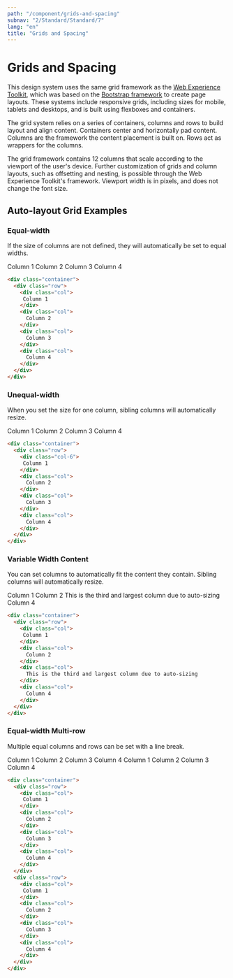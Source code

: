 ```yaml
---
path: "/component/grids-and-spacing"
subnav: "2/Standard/Standard/7"
lang: "en"
title: "Grids and Spacing"
---
```

<helmet>
<title> Grids and Spacing - Aurora Design System </title>
</helmet>

# Grids and Spacing

This design system uses the same grid framework as the [Web Experience Toolkit](http://wet-boew.github.io/wet-boew-styleguide/v4/design/grids-en.html), which was based on the [Bootstrap framework](https://getbootstrap.com/docs/4.0/layout/grid/#grid-options) to create page layouts. These systems include responsive grids, including sizes for mobile, tablets and desktops, and is built using flexboxes and containers.

The grid system relies on a series of containers, columns and rows to build layout and align content. Containers center and horizontally pad content. Columns are the framework the content placement is built on. Rows act as wrappers for the columns.  

The grid framework contains 12 columns that scale according to the viewport of the user's device. Further customization of grids and column layouts, such as offsetting and nesting, is possible through the Web Experience Toolkit's framework. Viewport width is in pixels, and  does not change the font size.

## Auto-layout Grid Examples

### Equal-width

If the size of columns are not defined, they will automatically be set to equal widths.
 
<container style="width: 100%; margin-bottom: 20px">
    <row>
        <mdcol className="mb-2 gr-example"> Column 1 </mdcol>
        <mdcol className="mb-2 gr-example"> Column 2</mdcol>
        <mdcol className="mb-2 gr-example"> Column 3</mdcol>
        <mdcol className="mb-2 gr-example">Column 4</mdcol>
    </row>
</container>

```html
<div class="container">
  <div class="row">
    <div class="col">
     Column 1
    </div>
    <div class="col">
      Column 2
    </div>
    <div class="col">
      Column 3
    </div>
    <div class="col">
      Column 4
    </div>
  </div>
</div>
```

### Unequal-width

When you set the size for one column, sibling columns will automatically resize.

<container style="width: 100%; margin-bottom: 20px">
    <row>
        <mdcol xs="6" className="mb-2 gr-example"> Column 1 </mdcol>
        <mdcol className="mb-2 gr-example"> Column 2</mdcol>
        <mdcol className="mb-2 gr-example"> Column 3</mdcol>
        <mdcol className="mb-2 gr-example">Column 4</mdcol>
    </row>
</container>

```html
<div class="container">
  <div class="row">
    <div class="col-6">
     Column 1
    </div>
    <div class="col">
      Column 2
    </div>
    <div class="col">
      Column 3
    </div>
    <div class="col">
      Column 4
    </div>
  </div>
</div>
```

### Variable Width Content

You can set columns to automatically fit the content they contain. Sibling columns will automatically resize.

<div class="container">
    <div class="row">
        <mdcol className="mb-2 gr-example">Column 1</mdcol>
        <mdcol className="mb-2 gr-example">Column 2</mdcol>
        <mdcol xs="auto" className="mb-2 gr-example">This is the third and largest column due to auto-sizing</mdcol>
        <mdcol className="mb-2 gr-example">Column 4</mdcol>
    </div>
</div>

```html
<div class="container">
  <div class="row">
    <div class="col">
     Column 1
    </div>
    <div class="col">
      Column 2
    </div>
    <div class="col">
      This is the third and largest column due to auto-sizing
    </div>
    <div class="col">
      Column 4
    </div>
  </div>
</div>
```

### Equal-width Multi-row

Multiple equal columns and rows can be set with a line break.

<container style="width: 100%; margin-bottom: 20px">
    <row>
        <mdcol className="mb-2 gr-example">Column 1</mdcol>
        <mdcol className="mb-2 gr-example">Column 2</mdcol>
        <mdcol className="mb-2 gr-example">Column 3</mdcol>
        <mdcol className="mb-2 gr-example">Column 4</mdcol>
    </row>
    <row style="margin-top: 10px">
        <mdcol className="mb-2 gr-example">Column 1</mdcol>
        <mdcol className="mb-2 gr-example">Column 2</mdcol>
        <mdcol className="mb-2 gr-example">Column 3</mdcol>
        <mdcol className="mb-2 gr-example">Column 4</mdcol>
    </row>
</container>

```html
<div class="container">
  <div class="row">
    <div class="col">
     Column 1
    </div>
    <div class="col">
      Column 2
    </div>
    <div class="col">
      Column 3
    </div>
    <div class="col">
      Column 4
    </div>
  </div>
  <div class="row">
    <div class="col">
     Column 1
    </div>
    <div class="col">
      Column 2
    </div>
    <div class="col">
      Column 3
    </div>
    <div class="col">
      Column 4
    </div>
  </div>
</div>
```


          





